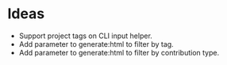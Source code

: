 # Ideas

- Support project tags on CLI input helper.
- Add parameter to generate:html to filter by tag.
- Add parameter to generate:html to filter by contribution type.
